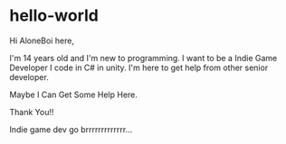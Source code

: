 # hello-world

Hi
AloneBoi here,

I'm 14 years old and I'm new to programming.
I want to be a Indie Game Developer I code in C# in unity.
I'm here to get help from other senior developer.

Maybe I Can Get Some Help Here.

Thank You!!







Indie game dev go brrrrrrrrrrrrr...
